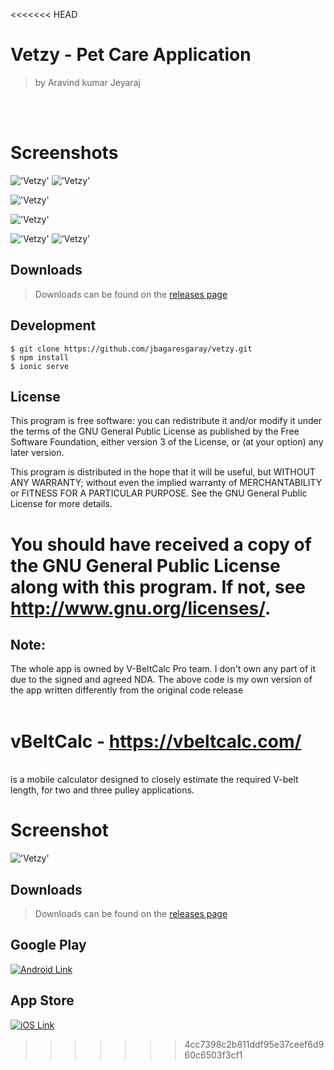 <<<<<<< HEAD
# Vetzy - Pet Care Application
> by Aravind kumar Jeyaraj

<br>
<br>

# Screenshots

!['Vetzy'](https://raw.githubusercontent.com/jbagaresgaray/vetzy/master/screenshot/preview.jpg)
!['Vetzy'](https://raw.githubusercontent.com/jbagaresgaray/vetzy/master/screenshot/attachment.jpg)

!['Vetzy'](https://raw.githubusercontent.com/jbagaresgaray/vetzy/master/screenshot/attachment2.jpg)

!['Vetzy'](https://raw.githubusercontent.com/jbagaresgaray/vetzy/master/screenshot/attachment3.jpg)

!['Vetzy'](https://raw.githubusercontent.com/jbagaresgaray/vetzy/master/screenshot/attachment4.jpg)
!['Vetzy'](https://raw.githubusercontent.com/jbagaresgaray/vetzy/master/screenshot/attachment5.jpg)

## Downloads
> Downloads can be found on the [releases page](https://github.com/jbagaresgaray/vetzy/releases)

## Development

```
$ git clone https://github.com/jbagaresgaray/vetzy.git
$ npm install
$ ionic serve
```

## License

This program is free software: you can redistribute it and/or modify
it under the terms of the GNU General Public License as published by
the Free Software Foundation, either version 3 of the License, or
(at your option) any later version.

This program is distributed in the hope that it will be useful,
but WITHOUT ANY WARRANTY; without even the implied warranty of
MERCHANTABILITY or FITNESS FOR A PARTICULAR PURPOSE.  See the
GNU General Public License for more details.

You should have received a copy of the GNU General Public License
along with this program.  If not, see <http://www.gnu.org/licenses/>.
=======
## Note:
The whole app is owned by V-BeltCalc Pro team. I don't own any part of it due to the signed and agreed NDA. The above code is my own version of the app written differently from the original code release
<br><br>

# vBeltCalc - https://vbeltcalc.com/
<br>
is a mobile calculator designed to closely estimate the required V-belt length, for two and three pulley applications. 
<br>

# Screenshot

!['Vetzy'](https://vbeltcalc.com/wp-content/uploads/2015/08/iphone_6_gold2.png)

## Downloads
> Downloads can be found on the [releases page](https://vbeltcalc.com/)


## Google Play
[![Android Link](https://vbeltcalc.com/wp-content/uploads/2015/08/google-play-badge.png)](https://play.google.com/store/apps/details?id=com.beltcalcpro&hl=en)

## App Store
[![iOS Link](https://vbeltcalc.com/wp-content/uploads/2015/08/download-on-appstore-2.png)](https://itunes.apple.com/us/app/v-beltcalc/id1128656670?mt=8)
>>>>>>> 4cc7398c2b811ddf95e37ceef6d960c6503f3cf1

